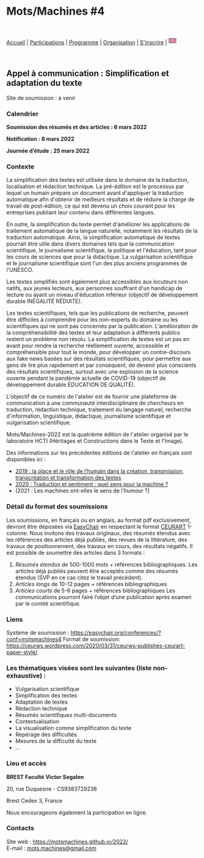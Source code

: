 # Mots/Machines #4

<br>

[Accueil](https://motsmachines.github.io/2022/fr) | [Participations](https://motsmachines.github.io/2022/fr/cfp) | [Programme](https://motsmachines.github.io/2022/fr/program) | [Organisation](https://motsmachines.github.io/2022/fr/orga) | [S'inscrire](https://motsmachines.github.io/2022/fr/registration) | [<img src="EN.png" width="20">](https://motsmachines.github.io/2022/en/cfp)

<br>

## Appel à communication : Simplification et adaptation du texte

Site de soumission : à venir

### Calendrier

**Soumission des résumés et des articles : 6 mars 2022**

**Notification : 8 mars 2022**

**Journée d’étude : 25 mars 2022**

### Contexte

La simplification des textes est utilisée dans le domaine de la traduction,  localisation et rédaction technique. La pré-édition est le processus par lequel un humain prépare un document avant d'appliquer la traduction automatique afin d'obtenir de meilleurs résultats et de réduire la charge de travail de post-édition, ce qui est devenu un choix courant pour les entreprises publiant leur contenu dans différentes langues.

En outre, la simplification du texte permet d'améliorer les applications de traitement automatique de la langue naturelle, notamment les résultats de la traduction automatique. Ainsi, la simplification automatique de textes pourrait être utile dans divers domaines tels que la communication scientifique, le journalisme scientifique, la politique et l'éducation, tant pour les cours de sciences que pour la didactique. La vulgarisation scientifique et le journalisme scientifique sont l'un des plus anciens programmes de l'UNESCO.

Les textes simplifiés sont également plus accessibles aux locuteurs non natifs, aux jeunes lecteurs, aux personnes souffrant d'un handicap de lecture ou ayant un niveau d'éducation inférieur (objectif de développement durable INÉGALITÉ RÉDUITE). 

Les textes scientifiques, tels que les publications de recherche, peuvent être difficiles à comprendre pour les non-experts du domaine ou les scientifiques qui ne sont pas concernés par la publication. L'amélioration de la compréhensibilité des textes et leur adaptation à différents publics restent un problème non résolu. La simplification de textes est un pas en avant pour rendre la recherche réellement ouverte, accessible et compréhensible pour tout le monde, pour développer un contre-discours aux fake news basées sur des résultats scientifiques, pour permettre aux gens de lire plus rapidement et par conséquent, de devenir plus conscients des résultats scientifiques, surtout avec une explosion de la science ouverte pendant la pandémie actuelle de COVID-19 (objectif de développement durable ÉDUCATION DE QUALITÉ). 

L'objectif de ce numéro de l'atelier est de fournir une plateforme de communication à une communauté interdisciplinaire de chercheurs en traduction, rédaction technique, traitement du langage naturel, recherche d'information, linguistique, didactique, journalisme scientifique et vulgarisation scientifique. 

Mots/Machines-2022 est la quatrième édition de l'atelier organisé par le laboratoire HCTI (Héritages et Constructions dans le Texte et l'Image).

Des informations sur les précédentes éditions de l'atelier en français sont disponibles ici :

* [2019 : la place et le rôle de l’humain dans la création, transmission, transcréation et transformation des textes]([https://www.univ-brest.fr/hcti/menu/Actualites/Archives/Mots-Machines](https://www.univ-brest.fr/hcti/menu/Actualites/Archives/Mots-Machines))
* [2020 : Traduction et sentiment : quel sens pour la machine ?]([https://www.univ-brest.fr/www-live1-sl.univ-brest.fr/ViewPage.action?siteNodeId=29229&languageId=4](https://www.univ-brest.fr/www-live1-sl.univ-brest.fr/ViewPage.action?siteNodeId=29229&languageId=4))
* [2021 : Les machines ont-elles le sens de l’humour ?]

### Détail du format des soumissions

Les soumissions, en français ou en anglais, au format pdf exclusivement, devront être déposées via  [EasyChair](https://easychair.org/conferences/?conf=motsmachines2021)  en respectant le format  [CEURART](https://ceurws.wordpress.com/2020/03/31/ceurws-publishes-ceurart-paper-style/) 1-colonne.
Nous invitons des travaux originaux, des résumés étendus avec les références des articles déjà publiés, des revues de la littérature, des travaux de positionnement, des travaux en cours, des résultats négatifs. Il est possible de soumettre des articles dans 3 formats : 
1. *Résumés étendus* de 500-1000 mots + références bibliographiques. Les articles déjà publiés peuvent être acceptés comme des résumés étendus (SVP en ce cas citez le travail précédent).
2. *Articles longs*  de 10-12 pages + références bibliographiques
3. *Articles courts* de 5-6 pages + références bibliographiques 
Les communications pourront faire l’objet d’une publication après examen par le comité scientifique.

### Liens

Système de soumission : https://easychair.org/conferences/?conf=motsmachines4
Format de soumission: https://ceurws.wordpress.com/2020/03/31/ceurws-publishes-ceurart-paper-style/ 

### Les thématiques visées sont les suivantes (liste non-exhaustive) :

* Vulgarisation scientifique
* Simplification des textes
* Adaptation de textes
* Rédaction technique
* Résumés scientifiques multi-documents
* Contextualisation
* La visualisation comme simplification du texte
* Repérage des difficultés
* Mesures de la difficulté du texte
* ...

### Lieu et accès

**BREST Faculté Victor Segalen**

20, rue Duquesne - CS9383729238

Brest Cedex 3, France

Nous encourageons également la participation en ligne.

### Contacts

Site web : https://motsmachines.github.io/2022/  
E-mail : [mots.machines@gmail.com](mailto:mots.machines@gmail.com)
